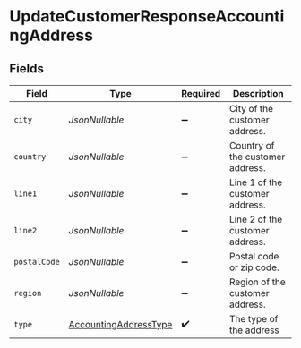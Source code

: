 # UpdateCustomerResponseAccountingAddress


## Fields

| Field                                                                     | Type                                                                      | Required                                                                  | Description                                                               |
| ------------------------------------------------------------------------- | ------------------------------------------------------------------------- | ------------------------------------------------------------------------- | ------------------------------------------------------------------------- |
| `city`                                                                    | *JsonNullable<String>*                                                    | :heavy_minus_sign:                                                        | City of the customer address.                                             |
| `country`                                                                 | *JsonNullable<String>*                                                    | :heavy_minus_sign:                                                        | Country of the customer address.                                          |
| `line1`                                                                   | *JsonNullable<String>*                                                    | :heavy_minus_sign:                                                        | Line 1 of the customer address.                                           |
| `line2`                                                                   | *JsonNullable<String>*                                                    | :heavy_minus_sign:                                                        | Line 2 of the customer address.                                           |
| `postalCode`                                                              | *JsonNullable<String>*                                                    | :heavy_minus_sign:                                                        | Postal code or zip code.                                                  |
| `region`                                                                  | *JsonNullable<String>*                                                    | :heavy_minus_sign:                                                        | Region of the customer address.                                           |
| `type`                                                                    | [AccountingAddressType](../../models/components/AccountingAddressType.md) | :heavy_check_mark:                                                        | The type of the address                                                   |